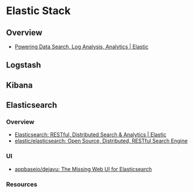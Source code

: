 # Elastic Stack

## Overview

- [Powering Data Search, Log Analysis, Analytics | Elastic](https://www.elastic.co/products)

## Logstash

## Kibana

## Elasticsearch

### Overview

- [Elasticsearch: RESTful, Distributed Search & Analytics | Elastic](https://www.elastic.co/products/elasticsearch)
- [elastic/elasticsearch: Open Source, Distributed, RESTful Search Engine](https://github.com/elastic/elasticsearch)

### UI

- [appbaseio/dejavu: The Missing Web UI for Elasticsearch](https://github.com/appbaseio/dejavu)

### Resources

